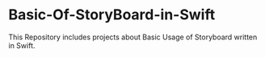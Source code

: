# Basic-Of-StoryBoard-in-Swift
This Repository includes projects about Basic Usage of Storyboard written in Swift.
